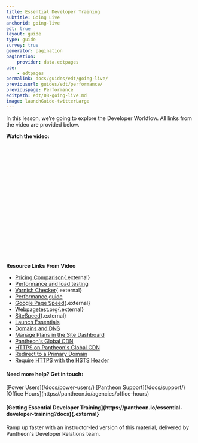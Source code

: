 ```yaml
---
title: Essential Developer Training
subtitle: Going Live
anchorid: going-live
edt: true
layout: guide
type: guide
survey: true
generator: pagination
pagination:
    provider: data.edtpages
use:
    - edtpages
permalink: docs/guides/edt/going-live/
previousurl: guides/edt/performance/
previouspage: Performance
editpath: edt/08-going-live.md
image: launchGuide-twitterLarge
---
```


In this lesson, we’re going to explore the Developer Workflow.
All links from the video are provided below.

**Watch the video:**

<script src="https://fast.wistia.com/embed/medias/azplm7zg2g.jsonp" async></script><script src="https://fast.wistia.com/assets/external/E-v1.js" async></script><div class="wistia_responsive_padding" style="padding:56.25% 0 0 0;position:relative;"><div class="wistia_responsive_wrapper" style="height:100%;left:0;position:absolute;top:0;width:100%;"><div class="wistia_embed wistia_async_azplm7zg2g videoFoam=true" style="height:100%;position:relative;width:100%"><div class="wistia_swatch" style="height:100%;left:0;opacity:0;overflow:hidden;position:absolute;top:0;transition:opacity 200ms;width:100%;"><img src="https://fast.wistia.com/embed/medias/azplm7zg2g/swatch" style="filter:blur(5px);height:100%;object-fit:contain;width:100%;" alt="preview of video with a play button" onload="this.parentNode.style.opacity=1;" /></div></div></div></div>

<br>

**Resource Links From Video**

 - [Pricing Comparison](https://pantheon.io/plans/pricing-comparison){.external}
 - [Performance and load testing](/docs/load-and-performance-testing/)
 - [Varnish Checker](http://varnishcheck.pantheon.io/){.external}
 - [Performance guide](/docs/guides/frontend-performance/)
 - [Google Page Speed](https://developers.google.com/speed/pagespeed/insights/){.external}
 - [Webpagetest.org](https://www.webpagetest.org){.external}
 - [SiteSpeed](https://www.sitespeed.io/){.external}
 - [Launch Essentials](/docs/guides/launch/)
 - [Domains and DNS](/docs/domains/)
 - [Manage Plans in the Site Dashboard](/docs/site-plan/)
 - [Pantheon's Global CDN](/docs/global-cdn/)
 - [HTTPS on Pantheon's Global CDN](/docs/https/)
 - [Redirect to a Primary Domain](/docs/redirects/#redirect-to-https)
 - [Require HTTPS with the HSTS Header](/docs/pantheon-yml/#enforce-https-+-)

 <div class="enablement" markdown="1">
  <h4 class="info" markdown="1">
 Need more help? Get in touch:</h4>
 [Power Users](/docs/power-users/)
[Pantheon Support](/docs/support/)
[Office Hours](https://pantheon.io/agencies/office-hours)
</div>


<div class="enablement" markdown="1">
  <h4 class="info" markdown="1">[Getting Essential Developer Training](https://pantheon.io/essential-developer-training?docs){.external}</h4>
  Ramp up faster with an instructor-led version of this material, delivered by Pantheon's Developer Relations team.
</div>
